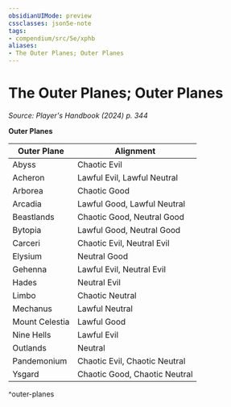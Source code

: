 ```yaml
---
obsidianUIMode: preview
cssclasses: json5e-note
tags:
- compendium/src/5e/xphb
aliases:
- The Outer Planes; Outer Planes
---
```

# The Outer Planes; Outer Planes
*Source: Player's Handbook (2024) p. 344* 

**Outer Planes**

| Outer Plane | Alignment |
|-------------|-----------|
| Abyss | Chaotic Evil |
| Acheron | Lawful Evil, Lawful Neutral |
| Arborea | Chaotic Good |
| Arcadia | Lawful Good, Lawful Neutral |
| Beastlands | Chaotic Good, Neutral Good |
| Bytopia | Lawful Good, Neutral Good |
| Carceri | Chaotic Evil, Neutral Evil |
| Elysium | Neutral Good |
| Gehenna | Lawful Evil, Neutral Evil |
| Hades | Neutral Evil |
| Limbo | Chaotic Neutral |
| Mechanus | Lawful Neutral |
| Mount Celestia | Lawful Good |
| Nine Hells | Lawful Evil |
| Outlands | Neutral |
| Pandemonium | Chaotic Evil, Chaotic Neutral |
| Ysgard | Chaotic Good, Chaotic Neutral |
^outer-planes